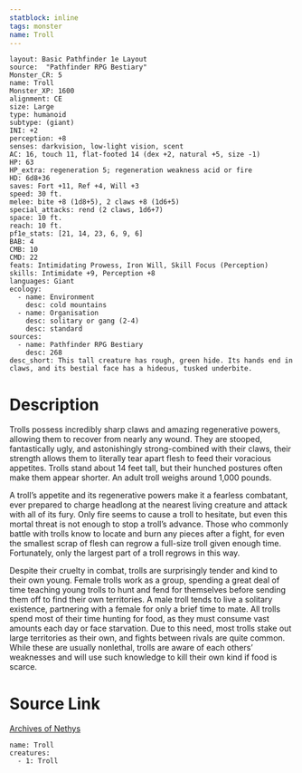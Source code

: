 ```yaml
---
statblock: inline
tags: monster
name: Troll
---
```

```statblock
layout: Basic Pathfinder 1e Layout
source:  "Pathfinder RPG Bestiary"
Monster_CR: 5
name: Troll
Monster_XP: 1600
alignment: CE
size: Large
type: humanoid
subtype: (giant)
INI: +2
perception: +8
senses: darkvision, low-light vision, scent
AC: 16, touch 11, flat-footed 14 (dex +2, natural +5, size -1)
HP: 63
HP_extra: regeneration 5; regeneration weakness acid or fire
HD: 6d8+36
saves: Fort +11, Ref +4, Will +3
speed: 30 ft.
melee: bite +8 (1d8+5), 2 claws +8 (1d6+5)
special_attacks: rend (2 claws, 1d6+7)
space: 10 ft.
reach: 10 ft.
pf1e_stats: [21, 14, 23, 6, 9, 6]
BAB: 4
CMB: 10
CMD: 22
feats: Intimidating Prowess, Iron Will, Skill Focus (Perception)
skills: Intimidate +9, Perception +8
languages: Giant
ecology:
  - name: Environment
    desc: cold mountains
  - name: Organisation
    desc: solitary or gang (2-4)
    desc: standard
sources:
  - name: Pathfinder RPG Bestiary
    desc: 268
desc_short: This tall creature has rough, green hide. Its hands end in claws, and its bestial face has a hideous, tusked underbite.
```
# Description
Trolls possess incredibly sharp claws and amazing regenerative powers, allowing them to recover from nearly any wound. They are stooped, fantastically ugly, and astonishingly strong-combined with their claws, their strength allows them to literally tear apart flesh to feed their voracious appetites. Trolls stand about 14 feet tall, but their hunched postures often make them appear shorter. An adult troll weighs around 1,000 pounds.

A troll’s appetite and its regenerative powers make it a fearless combatant, ever prepared to charge headlong at the nearest living creature and attack with all of its fury. Only fire seems to cause a troll to hesitate, but even this mortal threat is not enough to stop a troll’s advance. Those who commonly battle with trolls know to locate and burn any pieces after a fight, for even the smallest scrap of flesh can regrow a full-size troll given enough time. Fortunately, only the largest part of a troll regrows in this way.

Despite their cruelty in combat, trolls are surprisingly tender and kind to their own young. Female trolls work as a group, spending a great deal of time teaching young trolls to hunt and fend for themselves before sending them off to find their own territories. A male troll tends to live a solitary existence, partnering with a female for only a brief time to mate. All trolls spend most of their time hunting for food, as they must consume vast amounts each day or face starvation. Due to this need, most trolls stake out large territories as their own, and fights between rivals are quite common. While these are usually nonlethal, trolls are aware of each others’ weaknesses and will use such knowledge to kill their own kind if food is scarce.
# Source Link
[Archives of Nethys](https://aonprd.com/MonsterDisplay.aspx?ItemName=Troll)
```encounter-table
name: Troll
creatures:
  - 1: Troll
```
